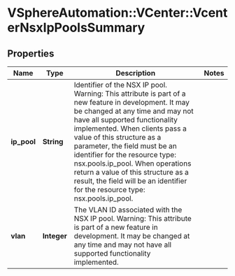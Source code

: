 # VSphereAutomation::VCenter::VcenterNsxIpPoolsSummary

## Properties
Name | Type | Description | Notes
------------ | ------------- | ------------- | -------------
**ip_pool** | **String** | Identifier of the NSX IP pool. Warning: This attribute is part of a new feature in development. It may be changed at any time and may not have all supported functionality implemented. When clients pass a value of this structure as a parameter, the field must be an identifier for the resource type: nsx.pools.ip_pool. When operations return a value of this structure as a result, the field will be an identifier for the resource type: nsx.pools.ip_pool. | 
**vlan** | **Integer** | The VLAN ID associated with the NSX IP pool. Warning: This attribute is part of a new feature in development. It may be changed at any time and may not have all supported functionality implemented. | 


